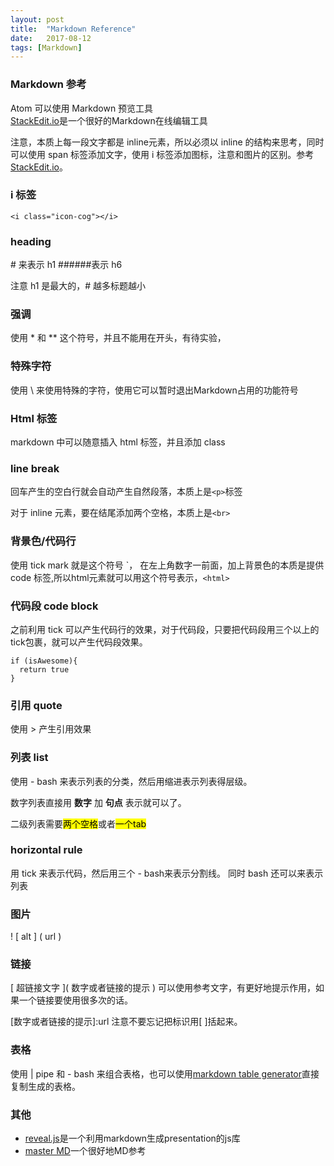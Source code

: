 ```yaml
---
layout: post
title:  "Markdown Reference"
date:   2017-08-12
tags: [Markdown]
---
```


### Markdown 参考

Atom 可以使用 Markdown 预览工具  
[StackEdit.io](1)是一个很好的Markdown在线编辑工具

注意，本质上每一段文字都是 inline元素，所以必须以 inline 的结构来思考，同时可以使用 span 标签添加文字，使用 i 标签添加图标，注意和图片的区别。参考[StackEdit.io](1)。

### i 标签

`<i class="icon-cog"></i>`  

### heading

\# 来表示 h1 \#\#\#\#\#\#表示 h6

注意 h1 是最大的，\# 越多标题越小

### 强调

使用 \* 和 \*\* 这个符号，并且不能用在开头，有待实验，


### 特殊字符

使用 \\ 来使用特殊的字符，使用它可以暂时退出Markdown占用的功能符号

### Html 标签

markdown 中可以随意插入 html 标签，并且添加 class  

### line break

回车产生的空白行就会自动产生自然段落，本质上是`<p>`标签

对于 inline 元素，要在结尾添加两个空格，本质上是`<br>`

### 背景色/代码行  

使用 tick mark 就是这个符号 \`， 在左上角数字一前面，加上背景色的本质是提供 code 标签,所以html元素就可以用这个符号表示，`<html>`

### 代码段 code block

之前利用 tick 可以产生代码行的效果，对于代码段，只要把代码段用三个以上的tick包裹，就可以产生代码段效果。

```
if (isAwesome){
  return true
}
```
### 引用 quote

使用 \> 产生引用效果

### 列表 list
使用 \- bash 来表示列表的分类，然后用缩进表示列表得层级。  

数字列表直接用 **数字** 加 **句点** 表示就可以了。

二级列表需要<mark>两个空格</mark>或者<mark>一个tab</mark>

### horizontal rule
用 tick 来表示代码，然后用三个 \- bash来表示分割线。
同时 bash 还可以来表示列表

### 图片
\! \[ alt \] \( url \)

### 链接

\[ 超链接文字 \]\( 数字或者链接的提示 \)
可以使用参考文字，有更好地提示作用，如果一个链接要使用很多次的话。  

\[数字或者链接的提示\]\:url
 注意不要忘记把标识用\[ \]括起来。

### 表格

使用 \| pipe 和 \- bash 来组合表格，也可以使用[markdown table generator](2)直接复制生成的表格。

### 其他
- [reveal.js](3)是一个利用markdown生成presentation的js库
- [master MD](4)一个很好地MD参考

[1]: https://stackedit.io/  
[2]: http://www.tablesgenerator.com/markdown_tables  
[3]: http://lab.hakim.se/reveal-js/#/
[4]: https://guides.github.com/features/mastering-markdown/
